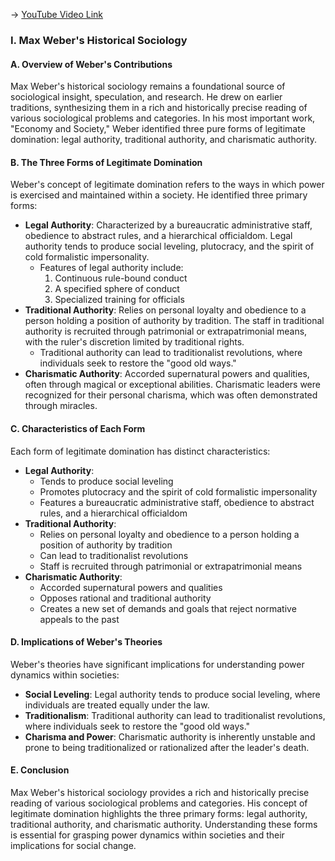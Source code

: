 -> [YouTube Video Link](https://www.youtube.com/watch?v=oV2dvFLPV3c&list=PL30RAv-0lkxGh5iMfRmZV8wEVeN50K06X&index=34&pp=iAQB)

### I. Max Weber's Historical Sociology
#### A. Overview of Weber's Contributions

Max Weber's historical sociology remains a foundational source of sociological insight, speculation, and research. He drew on earlier traditions, synthesizing them in a rich and historically precise reading of various sociological problems and categories. In his most important work, "Economy and Society," Weber identified three pure forms of legitimate domination: legal authority, traditional authority, and charismatic authority.

#### B. The Three Forms of Legitimate Domination

Weber's concept of legitimate domination refers to the ways in which power is exercised and maintained within a society. He identified three primary forms:

*   **Legal Authority**: Characterized by a bureaucratic administrative staff, obedience to abstract rules, and a hierarchical officialdom. Legal authority tends to produce social leveling, plutocracy, and the spirit of cold formalistic impersonality.
    *   Features of legal authority include:
        1.  Continuous rule-bound conduct
        2.  A specified sphere of conduct
        3.  Specialized training for officials
*   **Traditional Authority**: Relies on personal loyalty and obedience to a person holding a position of authority by tradition. The staff in traditional authority is recruited through patrimonial or extrapatrimonial means, with the ruler's discretion limited by traditional rights.
    *   Traditional authority can lead to traditionalist revolutions, where individuals seek to restore the "good old ways."
*   **Charismatic Authority**: Accorded supernatural powers and qualities, often through magical or exceptional abilities. Charismatic leaders were recognized for their personal charisma, which was often demonstrated through miracles.

#### C. Characteristics of Each Form

Each form of legitimate domination has distinct characteristics:

*   **Legal Authority**:
    *   Tends to produce social leveling
    *   Promotes plutocracy and the spirit of cold formalistic impersonality
    *   Features a bureaucratic administrative staff, obedience to abstract rules, and a hierarchical officialdom
*   **Traditional Authority**:
    *   Relies on personal loyalty and obedience to a person holding a position of authority by tradition
    *   Can lead to traditionalist revolutions
    *   Staff is recruited through patrimonial or extrapatrimonial means
*   **Charismatic Authority**:
    *   Accorded supernatural powers and qualities
    *   Opposes rational and traditional authority
    *   Creates a new set of demands and goals that reject normative appeals to the past

#### D. Implications of Weber's Theories

Weber's theories have significant implications for understanding power dynamics within societies:

*   **Social Leveling**: Legal authority tends to produce social leveling, where individuals are treated equally under the law.
*   **Traditionalism**: Traditional authority can lead to traditionalist revolutions, where individuals seek to restore the "good old ways."
*   **Charisma and Power**: Charismatic authority is inherently unstable and prone to being traditionalized or rationalized after the leader's death.

#### E. Conclusion

Max Weber's historical sociology provides a rich and historically precise reading of various sociological problems and categories. His concept of legitimate domination highlights the three primary forms: legal authority, traditional authority, and charismatic authority. Understanding these forms is essential for grasping power dynamics within societies and their implications for social change.